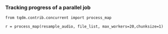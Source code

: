 ### Tracking progress of a parallel job

  ```
from tqdm.contrib.concurrent import process_map

r = process_map(resample_audio, file_list, max_workers=20,chunksize=1)
  ```
